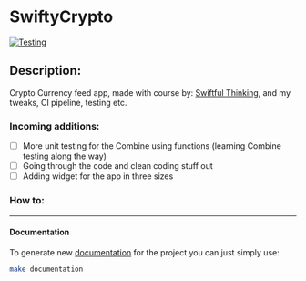 # SwiftyCrypto

[![Testing](https://github.com/LSWarss/SwiftyCrypto/actions/workflows/Testing.yml/badge.svg?branch=main)](https://github.com/LSWarss/SwiftyCrypto/actions/workflows/Testing.yml)

## Description: 

Crypto Currency feed app, made with course by: [Swiftful Thinking](https://www.youtube.com/channel/UCp25X4LzOLaksp5qY0YMUzg), and my tweaks, CI pipeline, testing etc.

### Incoming additions: 
- [ ] More unit testing for the Combine using functions (learning Combine testing along the way)
- [ ] Going through the code and clean coding stuff out
- [ ] Adding widget for the app in three sizes

### How to: 
---
#### Documentation
To generate new [documentation](https://lswarss.github.io/SwiftyCrypto/) for the project you can just simply use: 

```bash
make documentation
```
